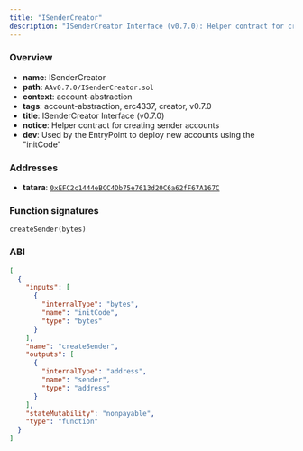 ```yaml
---
title: "ISenderCreator"
description: "ISenderCreator Interface (v0.7.0): Helper contract for creating sender accounts (Used by the EntryPoint to deploy new accounts using the \"initCode\")"
---
```


### Overview

- **name**: ISenderCreator
- **path**: `AAv0.7.0/ISenderCreator.sol`
- **context**: account-abstraction
- **tags**: account-abstraction, erc4337, creator, v0.7.0
- **title**: ISenderCreator Interface (v0.7.0)
- **notice**: Helper contract for creating sender accounts
- **dev**: Used by the EntryPoint to deploy new accounts using the "initCode"

### Addresses

- **tatara**: [`0xEFC2c1444eBCC4Db75e7613d20C6a62fF67A167C`](https://explorer.tatara.katana.network/address/0xEFC2c1444eBCC4Db75e7613d20C6a62fF67A167C)

### Function signatures

```
createSender(bytes)
```

### ABI

```json
[
  {
    "inputs": [
      {
        "internalType": "bytes",
        "name": "initCode",
        "type": "bytes"
      }
    ],
    "name": "createSender",
    "outputs": [
      {
        "internalType": "address",
        "name": "sender",
        "type": "address"
      }
    ],
    "stateMutability": "nonpayable",
    "type": "function"
  }
]
```
